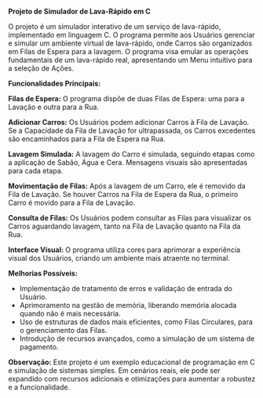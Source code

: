**Projeto de Simulador de Lava-Rápido em C**

O projeto é um simulador interativo de um serviço de lava-rápido, implementado em linguagem C. O programa permite aos Usuários gerenciar e simular um ambiente virtual de lava-rápido, onde Carros são organizados em Filas de Espera para a lavagem. O programa visa emular as operações fundamentais de um lava-rápido real, apresentando um Menu intuitivo para a seleção de Ações.

**Funcionalidades Principais:**

**Filas de Espera:**
O programa dispõe de duas Filas de Espera: uma para a Lavação e outra para a Rua.

**Adicionar Carros:**
Os Usuários podem adicionar Carros à Fila de Lavação. Se a Capacidade da Fila de Lavação for ultrapassada, os Carros excedentes são encaminhados para a Fila de Espera na Rua.

**Lavagem Simulada:**
A lavagem do Carro é simulada, seguindo etapas como a aplicação de Sabão, Água e Cera. Mensagens visuais são apresentadas para cada etapa.

**Movimentação de Filas:**
Após a lavagem de um Carro, ele é removido da Fila de Lavação. Se houver Carros na Fila de Espera da Rua, o primeiro Carro é movido para a Fila de Lavação.

**Consulta de Filas:**
Os Usuários podem consultar as Filas para visualizar os Carros aguardando lavagem, tanto na Fila de Lavação quanto na Fila da Rua.

**Interface Visual:**
O programa utiliza cores para aprimorar a experiência visual dos Usuários, criando um ambiente mais atraente no terminal.

**Melhorias Possíveis:**

- Implementação de tratamento de erros e validação de entrada do Usuário.
- Aprimoramento na gestão de memória, liberando memória alocada quando não é mais necessária.
- Uso de estruturas de dados mais eficientes, como Filas Circulares, para o gerenciamento das Filas.
- Introdução de recursos avançados, como a simulação de um sistema de pagamento.

**Observação:**
Este projeto é um exemplo educacional de programação em C e simulação de sistemas simples. Em cenários reais, ele pode ser expandido com recursos adicionais e otimizações para aumentar a robustez e a funcionalidade.
